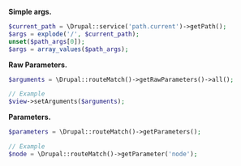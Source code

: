 **Simple args.**
``` php
$current_path = \Drupal::service('path.current')->getPath();
$args = explode('/', $current_path);
unset($path_args[0]);
$args = array_values($path_args);
```

**Raw Parameters.**
``` php
$arguments = \Drupal::routeMatch()->getRawParameters()->all();

// Example
$view->setArguments($arguments);
```

**Parameters.**
``` php
$parameters = \Drupal::routeMatch()->getParameters();

// Example
$node = \Drupal::routeMatch()->getParameter('node');
```
